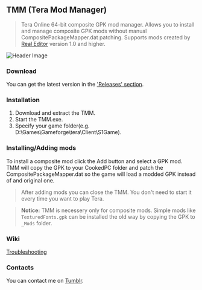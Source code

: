 ## TMM (Tera Mod Manager)
> Tera Online 64-bit composite GPK mod manager. Allows you to install and manage composite GPK mods without manual CompositePackageMapper.dat patching.
> Supports mods created by [Real Editor](https://github.com/VenoMKO/RealEditor#real-editor) version 1.0 and higher.

![Header Image](.gitresources/header.jpg)

### Download

You can get the latest version in the ['Releases' section](https://github.com/VenoMKO/TMM/releases).

### Installation

1. Download and extract the TMM.
2. Start the TMM.exe.
3. Specify your game folder(e.g. D:\Games\Gameforge\tera\Client\S1Game).

### Installing/Adding mods

To install a composite mod click the Add button and select a GPK mod.
TMM will copy the GPK to your CookedPC folder and patch the CompositePackageMapper.dat so the game will load a modded GPK instead of and original one.
> After adding mods you can close the TMM. You don't need to start it every time you want to play Tera.

> **Notice:** TMM is necessery only for composite mods. Simple mods like `TexturedFonts.gpk` can be installed the old way by copying the GPK to `_Mods` folder.
### Wiki

[Troubleshooting](https://github.com/VenoMKO/TMM/wiki)

### Contacts

You can contact me on [Tumblr](https://yupimods.tumblr.com/).

